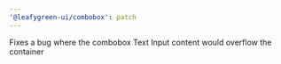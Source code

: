 ```yaml
---
'@leafygreen-ui/combobox': patch
---
```


Fixes a bug where the combobox Text Input content would overflow the container
